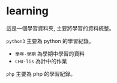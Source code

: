 # learning

這是一個學習資料夾, 主要將學習的資料統整。

```python3``` 主要為 python 的學習紀錄。
- ```學年-學期``` 為學期中學習的資料
- ```CHU-lis``` 為計中的作業

```php``` 主要為 php 的學習紀錄。
